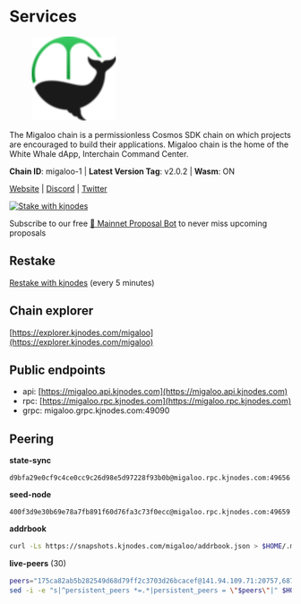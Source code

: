 # Services

<figure><img src="https://raw.githubusercontent.com/kj89/cosmos-images/main/logos/migaloo.png" width="150" alt=""><figcaption></figcaption></figure>

The Migaloo chain is a permissionless Cosmos SDK chain on which  projects are encouraged to build their applications. Migaloo chain  is the home of the White Whale dApp, Interchain Command Center.

**Chain ID**: migaloo-1 | **Latest Version Tag**: v2.0.2 | **Wasm**: ON

[Website](https://whitewhale.money) | [Discord](https://discord.gg/AyvcgD4jy3) | [Twitter](https://twitter.com/WhiteWhaleDefi)

[![Stake with kjnodes](https://i.ibb.co/cr44Q8j/button-stake-with-kjnodes.png)](https://restake.app/migaloo/migaloovaloper1jxtgnfw3tatfh90ju9j76dfrt3yea0zw2vnr8v)

Subscribe to our free [🤖 Mainnet Proposal Bot](https://t.me/kjnodes_proposal_bot) to never miss upcoming proposals

## Restake

[Restake with kjnodes](https://restake.app/migaloo/migaloovaloper1jxtgnfw3tatfh90ju9j76dfrt3yea0zw2vnr8v) (every 5 minutes)
## Chain explorer
[https://explorer.kjnodes.com/migaloo](https://explorer.kjnodes.com/migaloo)

## Public endpoints

* api: [https://migaloo.api.kjnodes.com](https://migaloo.api.kjnodes.com)
* rpc: [https://migaloo.rpc.kjnodes.com](https://migaloo.rpc.kjnodes.com)
* grpc: migaloo.grpc.kjnodes.com:49090

## Peering

**state-sync**

```text
d9bfa29e0cf9c4ce0cc9c26d98e5d97228f93b0b@migaloo.rpc.kjnodes.com:49656
```

**seed-node**

```text
400f3d9e30b69e78a7fb891f60d76fa3c73f0ecc@migaloo.rpc.kjnodes.com:49659
```

**addrbook**
```bash
curl -Ls https://snapshots.kjnodes.com/migaloo/addrbook.json > $HOME/.migalood/config/addrbook.json
```

**live-peers** (30)
```bash
peers="175ca82ab5b282549d68d79ff2c3703d26bcacef@141.94.109.71:20757,6870906f86e474d88d077c7c55af36debe49da04@178.162.165.194:7095,e91f650bb3d5b66762093150718af358c6355cc5@15.235.10.35:36656,70d1818f50d983bfebf4c8546b221687b76cd4b0@51.81.107.95:20756,d9bfa29e0cf9c4ce0cc9c26d98e5d97228f93b0b@65.109.88.38:49656,2fd235d3f0a1a84abd197dcfdaf04fdabc092db8@168.119.62.80:26656,3b3428d679faa1bd498b3554ca798de3a0d802c6@162.19.89.8:20756,e39876398a43c0f9b93b5a82d8e38fa57c0373b5@65.109.89.19:20756,fe04ff9a13d8f0b23463e832f75eb5c845bd375e@213.239.214.73:7095,d20e91b12956469860da37a8e538305dad8d23d4@185.119.118.110:4000,5429bc670b77cd9c61481912ea194bea8aa6d0cd@51.81.155.189:20756,dfb44159d26b62affd7112367e082b2397bbff15@65.108.136.206:26656,8a9e42026a687b2762cefbd74584ccbd6afa0be1@65.109.83.124:26656,51ca404bbc73d07fc0d6529388c90f807c5acf0b@65.109.104.72:20756,0c38efdc028867765e68f02979958468384ad087@51.89.155.2:23656,9780ea85f4d0f4cb5ebca14992ce11ebe1982d35@188.172.229.26:26656,59c74642d0ec4d012dd7bd0a7e5af1eadf2061b2@65.109.30.183:26656,8ab347211b90560a0dca64ef0e4eef29012f2f67@65.109.71.119:26656,6c42aacf3939d503bad695d86108d214680e04a8@144.76.175.189:20756,a0a450ead908bd65813322c1373802ef32c5736d@65.108.235.33:4000,2e756df28be5e4fa7d332ba732a160202ef86eee@167.235.21.165:26656,7e2bf7bdcc3b40a1dae4c9befb1ef1cb47d03c6d@65.108.10.37:26656,dfe5f91f824880e19d47475546d9874e0f2cea8c@5.79.74.229:8095,9f55d181ba68c2a7b62d065fa5974bc1ada7395f@188.165.252.51:26656,0326c9ee117587b7ebe3b26b00820642a8cf48ff@65.108.238.102:20756,45a88789d86553f6cd7c7ee48786847e462e7dd6@5.75.161.219:26656,d851052ed8a1c66dc90208b992f393602c26d786@57.128.82.243:33656,e3fee82bd16509145c45b3dc0b8f4db25315078e@212.227.13.120:26656,aba0c3f98fb5bef1a0d991b8e2b8bba24f9908b6@65.108.111.236:55736,1285606b577feaed7f045201a67f4a4e38f4726d@65.109.239.8:26656"
sed -i -e "s|^persistent_peers *=.*|persistent_peers = \"$peers\"|" $HOME/.migalood/config/config.toml
```
